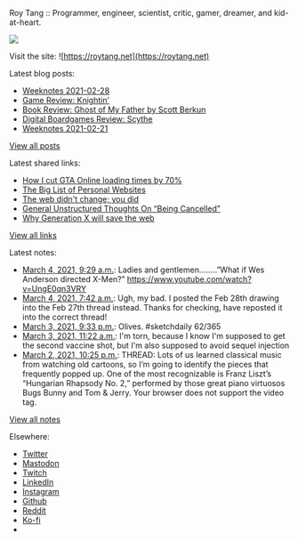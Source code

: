 Roy Tang :: Programmer, engineer, scientist, critic, gamer, dreamer, and kid-at-heart.

![](https://roytang.net/static/img/profile.jpg)

Visit the site: ![https://roytang.net](https://roytang.net)

Latest blog posts:

- [Weeknotes 2021-02-28](https://roytang.net/2021/02/weeknotes-2021-02-28/)
- [Game Review: Knightin&#x27;](https://roytang.net/2021/02/knightin/)
- [Book Review: Ghost of My Father by Scott Berkun](https://roytang.net/2021/02/ghost-of-my-father/)
- [Digital Boardgames Review: Scythe](https://roytang.net/2021/02/scythe/)
- [Weeknotes 2021-02-21](https://roytang.net/2021/02/weeknotes-2021-02-21/)

[View all posts](https://roytang.net/blog)

Latest shared links:

- [How I cut GTA Online loading times by 70%](https://roytang.net/2021/03/how-i-cut-gta-online-loading-times-by-70/)
- [The Big List of Personal Websites](https://roytang.net/2021/02/the-big-list-of-personal-websites/)
- [The web didn&#x27;t change; you did](https://roytang.net/2021/02/the-web-didnt-change-you-did/)
- [General Unstructured Thoughts On “Being Cancelled”](https://roytang.net/2021/02/general-unstructured-thoughts-on-being-cancelled/)
- [Why Generation X will save the web](https://roytang.net/2021/02/why-generation-x-will-save-the-web/)

[View all links](https://roytang.net/links)

Latest notes:

- [March 4, 2021, 9:29 a.m.](https://roytang.net/2021/03/1367286107361054724/): Ladies and gentlemen……..”What if Wes Anderson directed X-Men?” https://www.youtube.com/watch?v=UngE0qn3VRY
- [March 4, 2021, 7:42 a.m.](https://roytang.net/2021/03/gplein5/): Ugh, my bad. I posted the Feb 28th drawing into the Feb 27th thread instead. Thanks for checking, have reposted it into the correct thread!
- [March 3, 2021, 9:33 p.m.](https://roytang.net/2021/03/1367105814608011266/): Olives. #sketchdaily 62/365
- [March 3, 2021, 11:22 a.m.](https://roytang.net/2021/03/1366952145623281670/): I&#x27;m torn, because I know I&#x27;m supposed to get the second vaccine shot, but I&#x27;m also supposed to avoid sequel injection
- [March 2, 2021, 10:25 p.m.](https://roytang.net/2021/03/1366756482553843719/): THREAD: Lots of us learned classical music from watching old cartoons, so I’m going to identify the pieces that frequently popped up. One of the most recognizable is Franz Liszt’s “Hungarian Rhapsody No. 2,” performed by those great piano virtuosos Bugs Bunny and Tom &amp; Jerry. Your browser does not support the video tag.

[View all notes](https://roytang.net/notes)

Elsewhere:

- [Twitter](https://twitter.com/roytang)
- [Mastodon](https://mastodon.technology/@roytang)
- [Twitch](https://twitch.tv/twitchyroy)
- [LinkedIn](https://www.linkedin.com/in/roytang)
- [Instagram](https://instagram.com/roytang0400)
- [Github](https://github.com/roytang)
- [Reddit](https://reddit.com/u/hungryroy)
- [Ko-fi](https://ko-fi.com/roytang)
- [](mailto:hello@roytang.net)